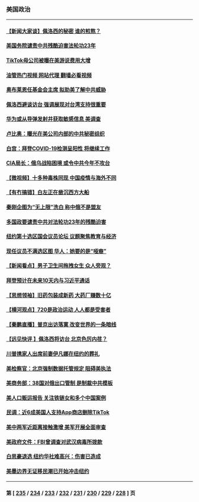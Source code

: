 ### 美国政治
---
#### [【新闻大家谈】佩洛西的秘密 谁的煎熬？](../../pages/ncid1078159/n13787167.md?07230445) 
#### [美国务院谴责中共残酷迫害法轮功23年](../../pages/ncid1078159/n13786585.md?07230445) 
#### [TikTok母公司被曝在美游说费用大增](../../pages/ncid1078159/n13786384.md?07230445) 
#### [油管热门视频 网站代理 翻墙必看视频](http://209.222.30.114:81/youtube.html?07230445)
#### [奥布莱恩任基金会主席 拟助美了解中共威胁](../../pages/ncid1078159/n13786288.md?07230445) 
#### [佩洛西避谈访台 强调展现对台湾支持很重要](../../pages/ncid1078159/n13786329.md?07230445) 
#### [华为或从导弹发射井获取敏感信息 美调查](../../pages/ncid1078159/n13786198.md?07230445) 
#### [卢比奥：曝光在美公司内部的中共秘密组织](../../pages/ncid1078159/n13786308.md?07230445) 
#### [白宫：拜登COVID-19检测呈阳性 将继续工作](../../pages/ncid1078159/n13786280.md?07230445) 
#### [CIA局长：俄乌战陷困境 或令中共今年不攻台](../../pages/ncid1078159/n13786225.md?07230445) 
#### [【微视频】十多种毒株同现 中国疫情与海外不同](../../pages/ncid1078159/n13786174.md?07230445) 
#### [【有冇搞错】白左正在凿沉西方大船](../../pages/ncid1078159/n13785967.md?07230445) 
#### [秦刚企图为“无上限”洗白 称中俄不是盟友](../../pages/ncid1078159/n13785999.md?07230445) 
#### [多国政要谴责中共对法轮功23年的残酷迫害](../../pages/ncid1078159/n13785817.md?07230445) 
#### [纽约第十选区国会议员论坛 议题聚焦教育与经济](../../pages/ncid1078159/n13785916.md?07230445) 
#### [现任议员不满选区图 华人：她要的是“哑裔”](../../pages/ncid1078159/n13785924.md?07230445) 
#### [【新闻看点】男子卫生间拖拽女生 众人旁观？](../../pages/ncid1078159/n13785602.md?07230445) 
#### [拜登预计在未来10天内与习近平通话](../../pages/ncid1078159/n13785770.md?07230445) 
#### [【思想领袖】旧药包装成新药 大药厂赚数十亿](../../pages/ncid1078159/n13771487.md?07230445) 
#### [【横河观点】720是政治运动 人人都是受害者](../../pages/ncid1078159/n13785657.md?07230445) 
#### [【秦鹏直播】普京出访落寞 改变世界的一条暗线](../../pages/ncid1078159/n13785653.md?07230445) 
#### [【远见快评 】佩洛西将访台 北京色厉内荏？](../../pages/ncid1078159/n13785617.md?07230445) 
#### [川普携家人出席前妻伊凡娜在纽约的葬礼](../../pages/ncid1078159/n13785636.md?07230445) 
#### [美检察官：北京强制数据托管规定 阻碍美执法](../../pages/ncid1078159/n13785532.md?07230445) 
#### [美商务部：38国对俄出口管制 是制裁中共模板](../../pages/ncid1078159/n13785546.md?07230445) 
#### [美人口贩运报告 关注铁链女和多个中国案例](../../pages/ncid1078159/n13785235.md?07230445) 
#### [民调：近6成美国人支持App商店删除TikTok](../../pages/ncid1078159/n13785206.md?07230445) 
#### [美中两军近距离接触激增 美军开展全面审查](../../pages/ncid1078159/n13785161.md?07230445) 
#### [美政府文件：FBI曾调查对武汉病毒所拨款](../../pages/ncid1078159/n13784842.md?07230445) 
#### [白思豪退选 纽约华社难高兴：伤害已造成](../../pages/ncid1078159/n13785067.md?07230445) 
#### [美墨边界无证移民潮已开始冲击纽约](../../pages/ncid1078159/n13785060.md?07230445) 

---
#### 第 [ [235](./235.md?07230445) / [234](./234.md?07230445) / [233](./233.md?07230445) / [232](./232.md?07230445) / [231](./231.md?07230445) / [230](./230.md?07230445) / [229](./229.md?07230445) / [228](./228.md?07230445) ] 页
